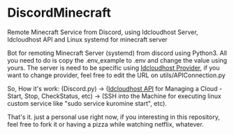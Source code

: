 # DiscordMinecraft
Remote Minecraft Service from Discord, using Idcloudhost Server, Idcloudhost API and Linux systemd for minecraft server

Bot for remoting Minecraft Server (systemd) from discord using Python3.
All you need to do is copy the .env_example to .env and change the value using yours.
The server is need to be specific using [Idcloudhost Provider](https://idcloudhost.com/cloud-vps/), if you want to change provider, feel free to edit the URL on utils/APIConnection.py

So, How it's work:
(Discord.py) -> ([Idcloudhost API](https://api.idcloudhost.com/) for Managing a Cloud - Start, Stop, CheckStatus, etc) -> (SSH into the Machine for executing linux custom service like 
"sudo service kuromine start", etc).

That's it. just a personal use right now, if you interesting in this repository, feel free to fork it or having a pizza while watching netflix, whatever.

